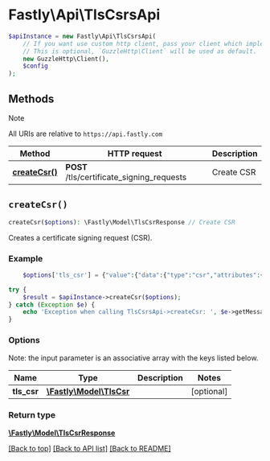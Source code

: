# Fastly\Api\TlsCsrsApi


```php
$apiInstance = new Fastly\Api\TlsCsrsApi(
    // If you want use custom http client, pass your client which implements `GuzzleHttp\ClientInterface`.
    // This is optional, `GuzzleHttp\Client` will be used as default.
    new GuzzleHttp\Client(),
    $config
);
```

## Methods

> [!NOTE]
> All URIs are relative to `https://api.fastly.com`

Method | HTTP request | Description
------ | ------------ | -----------
[**createCsr()**](TlsCsrsApi.md#createCsr) | **POST** /tls/certificate_signing_requests | Create CSR


## `createCsr()`

```php
createCsr($options): \Fastly\Model\TlsCsrResponse // Create CSR
```

Creates a certificate signing request (CSR).

### Example
```php
    $options['tls_csr'] = {"value":{"data":{"type":"csr","attributes":{"sans":["DOMAIN_NAME"],"common_name":"DOMAIN_NAME","key_type":"RSA2048","country":"US","state":"California","city":"San Francisco","organization":"Fastly, Inc.","organizational_unit":"Engineering"},"relationships":{"tls_private_key":{"data":{"type":"tls_private_key","id":"KeYguUGZzb2W9Euo4moOR"}}}}}}; // \Fastly\Model\TlsCsr

try {
    $result = $apiInstance->createCsr($options);
} catch (Exception $e) {
    echo 'Exception when calling TlsCsrsApi->createCsr: ', $e->getMessage(), PHP_EOL;
}
```

### Options

Note: the input parameter is an associative array with the keys listed below.

Name | Type | Description  | Notes
------------- | ------------- | ------------- | -------------
**tls_csr** | [**\Fastly\Model\TlsCsr**](../Model/TlsCsr.md) |  | [optional]

### Return type

[**\Fastly\Model\TlsCsrResponse**](../Model/TlsCsrResponse.md)

[[Back to top]](#) [[Back to API list]](../../README.md#endpoints)
[[Back to README]](../../README.md)
